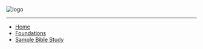 ![logo](/media/sm-dove.png)  
___

* [Home](/)
* [Foundations](/Foundations/)
* [Sample Bible Study](/Sample/)

